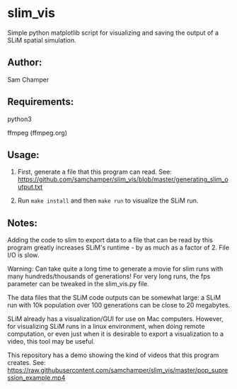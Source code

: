 # slim_vis

Simple python matplotlib script for visualizing and saving the output of a SLiM spatial simulation.

## Author: 

Sam Champer

## Requirements:
python3

ffmpeg (ffmpeg.org)

## Usage:
1. First, generate a file that this program can read. See: https://github.com/samchamper/slim_vis/blob/master/generating_slim_output.txt

2. Run ``make install`` and then ``make run`` to visualize the SLiM run.

## Notes:
Adding the code to slim to export data to a file that can be read by this program greatly increases SLiM's runtime - by as much as a factor of 2. File I/O is slow.

Warning: Can take quite a long time to generate a movie for slim runs with many hundreds/thousands of generations! For very long runs, the fps parameter can be tweaked in the slim_vis.py file.

The data files that the SLiM code outputs can be somewhat large: a SLiM run with 10k population over 100 generations can be close to 20 megabytes.

SLiM already has a visualization/GUI for use on Mac computers. However, for visualizing SLiM runs in a linux environment, when doing remote computation, or even just when it is desirable to export a visualization to a video, this tool may be useful.

This repository has a demo showing the kind of videos that this program creates. See: https://raw.githubusercontent.com/samchamper/slim_vis/master/pop_supression_example.mp4

